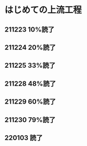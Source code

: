 # はじめての上流工程

## 211223 10%読了
## 211224 20%読了
## 211225 33%読了
## 211228 48%読了
## 211229 60%読了
## 211230 79%読了
## 220103 読了